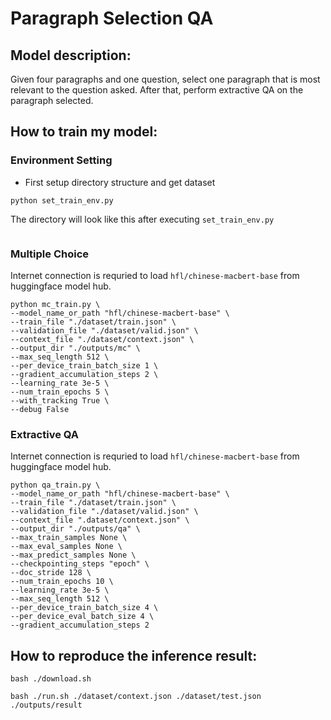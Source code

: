 # Paragraph Selection QA

## Model description:  
Given four paragraphs and one question, select one paragraph that is most relevant to the question asked. After that, perform extractive QA on the paragraph selected.

## How to train my model:
### Environment Setting
* First setup directory structure and get dataset
```
python set_train_env.py
```
The directory will look like this after executing `set_train_env.py`
```

```

### Multiple Choice
Internet connection is requried to load `hfl/chinese-macbert-base` from huggingface model hub.
```
python mc_train.py \
--model_name_or_path "hfl/chinese-macbert-base" \
--train_file "./dataset/train.json" \
--validation_file "./dataset/valid.json" \
--context_file "./dataset/context.json" \
--output_dir "./outputs/mc" \
--max_seq_length 512 \
--per_device_train_batch_size 1 \
--gradient_accumulation_steps 2 \
--learning_rate 3e-5 \
--num_train_epochs 5 \
--with_tracking True \
--debug False
```

### Extractive QA
Internet connection is requried to load `hfl/chinese-macbert-base` from huggingface model hub.
```
python qa_train.py \
--model_name_or_path "hfl/chinese-macbert-base" \
--train_file "./dataset/train.json" \
--validation_file "./dataset/valid.json" \
--context_file ".dataset/context.json" \
--output_dir "./outputs/qa" \
--max_train_samples None \
--max_eval_samples None \
--max_predict_samples None \
--checkpointing_steps "epoch" \
--doc_stride 128 \
--num_train_epochs 10 \
--learning_rate 3e-5 \
--max_seq_length 512 \
--per_device_train_batch_size 4 \
--per_device_eval_batch_size 4 \
--gradient_accumulation_steps 2
```

## How to reproduce the inference result:
```
bash ./download.sh
```

```
bash ./run.sh ./dataset/context.json ./dataset/test.json ./outputs/result
```